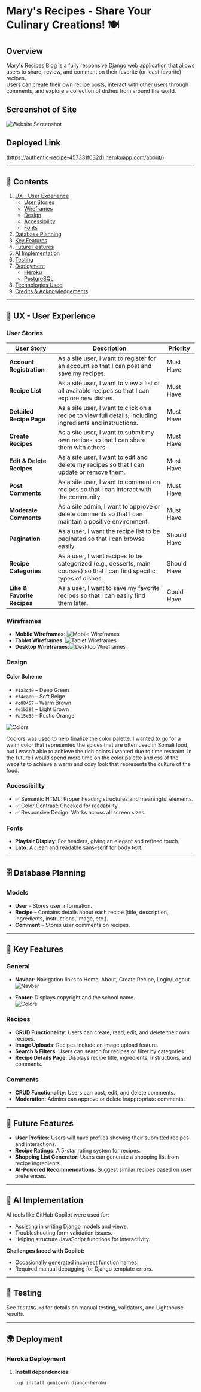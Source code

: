 # Mary's Recipes - Share Your Culinary Creations! 🍽️

## Overview
Mary's Recipes Blog is a fully responsive Django web application that allows users to share, review, and comment on their favorite (or least favorite) recipes.  
Users can create their own recipe posts, interact with other users through comments, and explore a collection of dishes from around the world.

## Screenshot of Site  
![Website Screenshot](static/images/website.png)
 

## Deployed Link  
(https://authentic-recipe-457331f032d1.herokuapp.com/about/)  

---

## 📌 Contents  
1. [UX - User Experience](#ux---user-experience)  
   - [User Stories](#user-stories)  
   - [Wireframes](#wireframes)  
   - [Design](#design)  
   - [Accessibility](#accessibility)  
   - [Fonts](#fonts)  
2. [Database Planning](#database-planning)  
3. [Key Features](#key-features)  
4. [Future Features](#future-features)  
5. [AI Implementation](#ai-implementation)  
6. [Testing](#testing)  
7. [Deployment](#deployment)  
   - [Heroku](#heroku)  
   - [PostgreSQL](#postgresql)  
8. [Technologies Used](#technologies-used)  
9. [Credits & Acknowledgements](#credits--acknowledgements)  

---

## 🎯 UX - User Experience  

### **User Stories**
| User Story | Description | Priority |
|------------|------------|----------|
| **Account Registration** | As a site user, I want to register for an account so that I can post and save my recipes. | Must Have |
| **Recipe List** | As a site user, I want to view a list of all available recipes so that I can explore new dishes. | Must Have |
| **Detailed Recipe Page** | As a site user, I want to click on a recipe to view full details, including ingredients and instructions. | Must Have |
| **Create Recipes** | As a site user, I want to submit my own recipes so that I can share them with others. | Must Have |
| **Edit & Delete Recipes** | As a site user, I want to edit and delete my recipes so that I can update or remove them. | Must Have |
| **Post Comments** | As a site user, I want to comment on recipes so that I can interact with the community. | Must Have |
| **Moderate Comments** | As a site admin, I want to approve or delete comments so that I can maintain a positive environment. | Must Have |
| **Pagination** | As a user, I want the recipe list to be paginated so that I can browse easily. | Should Have |
| **Recipe Categories** | As a user, I want recipes to be categorized (e.g., desserts, main courses) so that I can find specific types of dishes. | Should Have |
| **Like & Favorite Recipes** | As a user, I want to save my favorite recipes so that I can easily find them later. | Could Have |

### **Wireframes**
- **Mobile Wireframes**: ![Mobile Wireframes](static/images/phone-wireframe.png)
- **Tablet Wireframes**: ![Tablet Wireframes](static/images/tablet-wireframe.png) 
- **Desktop Wireframes**:![Desktop Wireframes](static/images/desktop.png)

### **Design**
#### **Color Scheme**
- `#1a3c40` – Deep Green  
- `#f4eae0` – Soft Beige  
- `#c08457` – Warm Brown  
- `#e1b382` – Light Brown  
- `#a15c38` – Rustic Orange  

![Colors](static/images/colors.png)

Coolors was used to help finalize the color palette. I wanted to go for a walm color that represented the spices that are often used in Somali food, but I wasn't able to achieve the rich colors i wanted due to time restraint. In the future i would spend more time on the color palette and css of the website to achieve a warm and cosy look that represents the culture of the food.

### **Accessibility**
- ✅ Semantic HTML: Proper heading structures and meaningful elements.  
- ✅ Color Contrast: Checked for readability.  
- ✅ Responsive Design: Works across all screen sizes.  

### **Fonts**
- **Playfair Display**: For headers, giving an elegant and refined touch.  
- **Lato**: A clean and readable sans-serif for body text.  

---

## 🗄️ Database Planning  

### **Models**
- **User** – Stores user information.  
- **Recipe** – Contains details about each recipe (title, description, ingredients, instructions, image, etc.).  
- **Comment** – Stores user comments on recipes.  

---

## 🔑 Key Features  

### **General**
- **Navbar**: Navigation links to Home, About, Create Recipe, Login/Logout.  
![Navbar](static/images/nav-bar.png)

- **Footer**: Displays copyright and the school name.  
![Colors](static/images/footer.png)

### **Recipes**
- **CRUD Functionality**: Users can create, read, edit, and delete their own recipes.  
- **Image Uploads**: Recipes include an image upload feature.  
- **Search & Filters**: Users can search for recipes or filter by categories.  
- **Recipe Details Page**: Displays recipe title, ingredients, instructions, and comments.  

### **Comments**
- **CRUD Functionality**: Users can post, edit, and delete comments.  
- **Moderation**: Admins can approve or delete inappropriate comments.  

---

## 🚀 Future Features  
- **User Profiles**: Users will have profiles showing their submitted recipes and interactions.  
- **Recipe Ratings**: A 5-star rating system for recipes.  
- **Shopping List Generator**: Users can generate a shopping list from recipe ingredients.  
- **AI-Powered Recommendations**: Suggest similar recipes based on user preferences.  

---

## 🤖 AI Implementation  
AI tools like GitHub Copilot were used for:  
- Assisting in writing Django models and views.  
- Troubleshooting form validation issues.  
- Helping structure JavaScript functions for interactivity.  

**Challenges faced with Copilot:**  
- Occasionally generated incorrect function names.  
- Required manual debugging for Django template errors.  

---

## 🧪 Testing  
See `TESTING.md` for details on manual testing, validators, and Lighthouse results.  

---

## 🌍 Deployment  

### **Heroku Deployment**
1. **Install dependencies**:
   ```sh
   pip install gunicorn django-heroku
